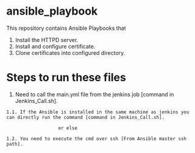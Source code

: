 # ansible_playbook
This repository contains Ansible Playbooks that 
   1. Install the HTTPD server.
   2. Install and configure certificate.
   3. Clone certificates into configured directory.
  
# Steps to run these files
   1. Need to call the main.yml file from the jenkins job [command in Jenkins_Call.sh].
  
    1.1. If the Ansible is installed in the same machine as jenkins you can directly run the command [command in Jenkins_Call.sh].
      
                       or else
                       
    1.2. You need to execute the cmd over ssh [From Ansible master ssh path]. 
  
